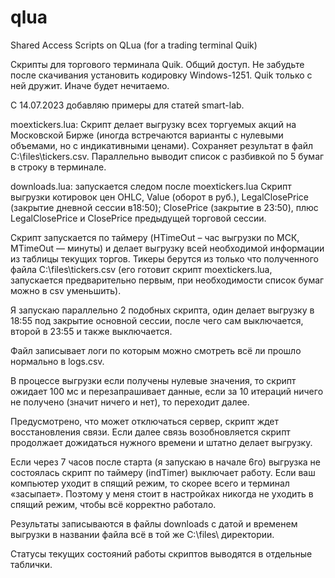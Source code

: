 # qlua
Shared Access Scripts on QLua (for a trading terminal Quik)

Скрипты для торгового терминала Quik. Общий доступ.
Не забудьте после скачивания установить кодировку Windows-1251. 
Quik только с ней дружит. Иначе будет нечитаемо.

C 14.07.2023 добавляю примеры для статей smart-lab.


moextickers.lua:
Скрипт делает выгрузку всех торгуемых акций на Московской Бирже (иногда встречаются варианты с нулевыми объемами, но с индикативными ценами). 
Сохраняет результат в файл C:\\files\\tickers.csv.
Параллельно выводит список с разбивкой по 5 бумаг в строку в терминале.

downloads.lua: запускается следом после moextickers.lua
Скрипт выгрузки котировок цен OHLC, Value (оборот в руб.), LegalClosePrice (закрытие дневной сессии в18:50); ClosePrice (закрытие в 23:50), 
плюс LegalClosePrice и ClosePrice предыдущей торговой сессии.

Cкрипт запускается по таймеру (HTimeOut – час выгрузки по МСК, MTimeOut — минуты) и делает выгрузку всей необходимой информации из таблицы текущих торгов. 
Тикеры берутся из только что полученного файла C:\files\tickers.csv (его готовит скрипт moextickers.lua, запускается предварительно первым, при необходимости список бумаг можно в csv уменьшить). 

Я запускаю параллельно 2 подобных скрипта, один делает выгрузку в 18:55 под закрытие основной сессии, 
после чего сам выключается, второй в 23:55 и также выключается.

Файл записывает логи по которым можно смотреть всё ли прошло нормально в logs.csv.

В процессе выгрузки если получены нулевые значения, то скрипт ожидает 100 мс и перезапрашивает данные, если за 10 итераций ничего не получено (значит ничего и нет), то переходит далее. 

Предусмотрено, что может отключаться сервер, скрипт ждет восстановления связи. 
Если далее связь возобновляется скрипт продолжает дожидаться нужного времени и штатно делает выгрузку. 

Если через 7 часов после старта (я запускаю в начале 6го) выгрузка не состоялась скрипт по таймеру (indTimer) выключает работу. Если ваш компьютер уходит в спящий режим, то скорее всего и терминал «засыпает». Поэтому у меня стоит в настройках никогда не уходить в спящий режим, чтобы всё корректно работало.

Результаты записываются в файлы downloads с датой и временем выгрузки в названии файла всё в той же C:\files\ директории.

Статусы текущих состояний работы скриптов выводятся в отдельные таблички.

